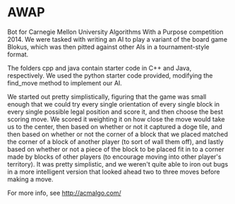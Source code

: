 AWAP
====

Bot for Carnegie Mellon University Algorithms With a Purpose competition 2014. We were tasked with writing an AI to play a variant of the board game Blokus, which was then pitted against other AIs in a tournament-style format.

The folders cpp and java contain starter code in C++ and Java, respectively. We used the python starter code provided, modifying the find_move method to implement our AI.

We started out pretty simplistically, figuring that the game was small enough that we could try every single orientation of every single block in every single possible legal position and score it, and then choose the best scoring move. We scored it weighting it on how close the move would take us to the center, then based on whether or not it captured a doge tile, and then based on whether or not the corner of a block that we placed matched the corner of a block of another player (to sort of wall them off), and lastly based on whether or not a piece of the block to be placed fit in to a corner made by blocks of other players (to encourage moving into other player's territory). It was pretty simplistic, and we weren't quite able to iron out bugs in a more intelligent version that looked ahead two to three moves before making a move.

For more info, see http://acmalgo.com/
